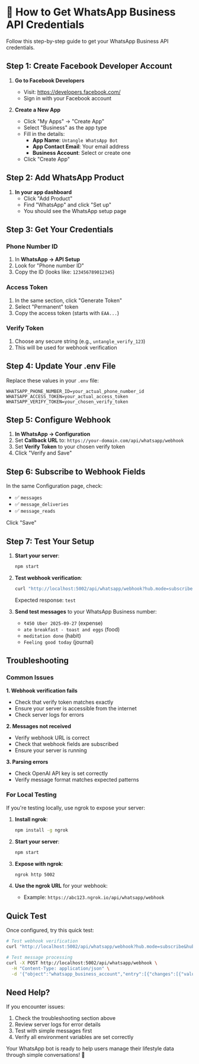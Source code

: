 # 🔑 How to Get WhatsApp Business API Credentials

Follow this step-by-step guide to get your WhatsApp Business API credentials.

## Step 1: Create Facebook Developer Account

1. **Go to Facebook Developers**
   - Visit: https://developers.facebook.com/
   - Sign in with your Facebook account

2. **Create a New App**
   - Click "My Apps" → "Create App"
   - Select "Business" as the app type
   - Fill in the details:
     - **App Name**: `Untangle WhatsApp Bot`
     - **App Contact Email**: Your email address
     - **Business Account**: Select or create one
   - Click "Create App"

## Step 2: Add WhatsApp Product

1. **In your app dashboard**
   - Click "Add Product"
   - Find "WhatsApp" and click "Set up"
   - You should see the WhatsApp setup page

## Step 3: Get Your Credentials

### Phone Number ID
1. In **WhatsApp → API Setup**
2. Look for "Phone number ID"
3. Copy the ID (looks like: `123456789012345`)

### Access Token
1. In the same section, click "Generate Token"
2. Select "Permanent" token
3. Copy the access token (starts with `EAA...`)

### Verify Token
1. Choose any secure string (e.g., `untangle_verify_123`)
2. This will be used for webhook verification

## Step 4: Update Your .env File

Replace these values in your `.env` file:

```env
WHATSAPP_PHONE_NUMBER_ID=your_actual_phone_number_id
WHATSAPP_ACCESS_TOKEN=your_actual_access_token
WHATSAPP_VERIFY_TOKEN=your_chosen_verify_token
```

## Step 5: Configure Webhook

1. **In WhatsApp → Configuration**
2. Set **Callback URL** to: `https://your-domain.com/api/whatsapp/webhook`
3. Set **Verify Token** to your chosen verify token
4. Click "Verify and Save"

## Step 6: Subscribe to Webhook Fields

In the same Configuration page, check:
- ✅ `messages`
- ✅ `message_deliveries`
- ✅ `message_reads`

Click "Save"

## Step 7: Test Your Setup

1. **Start your server**:
   ```bash
   npm start
   ```

2. **Test webhook verification**:
   ```bash
   curl "http://localhost:5002/api/whatsapp/webhook?hub.mode=subscribe&hub.verify_token=your_verify_token&hub.challenge=test"
   ```
   Expected response: `test`

3. **Send test messages** to your WhatsApp Business number:
   - `₹450 Uber 2025-09-27` (expense)
   - `ate breakfast - toast and eggs` (food)
   - `meditation done` (habit)
   - `Feeling good today` (journal)

## Troubleshooting

### Common Issues

**1. Webhook verification fails**
- Check that verify token matches exactly
- Ensure your server is accessible from the internet
- Check server logs for errors

**2. Messages not received**
- Verify webhook URL is correct
- Check that webhook fields are subscribed
- Ensure your server is running

**3. Parsing errors**
- Check OpenAI API key is set correctly
- Verify message format matches expected patterns

### For Local Testing

If you're testing locally, use ngrok to expose your server:

1. **Install ngrok**:
   ```bash
   npm install -g ngrok
   ```

2. **Start your server**:
   ```bash
   npm start
   ```

3. **Expose with ngrok**:
   ```bash
   ngrok http 5002
   ```

4. **Use the ngrok URL** for your webhook:
   - Example: `https://abc123.ngrok.io/api/whatsapp/webhook`

## Quick Test

Once configured, try this quick test:

```bash
# Test webhook verification
curl "http://localhost:5002/api/whatsapp/webhook?hub.mode=subscribe&hub.verify_token=untangle_whatsapp_verify_123&hub.challenge=test"

# Test message processing
curl -X POST http://localhost:5002/api/whatsapp/webhook \
  -H "Content-Type: application/json" \
  -d '{"object":"whatsapp_business_account","entry":[{"changes":[{"value":{"messages":[{"from":"1234567890","text":{"body":"₹450 Uber"},"type":"text"}]},"field":"messages"}]}]}'
```

## Need Help?

If you encounter issues:
1. Check the troubleshooting section above
2. Review server logs for error details
3. Test with simple messages first
4. Verify all environment variables are set correctly

Your WhatsApp bot is ready to help users manage their lifestyle data through simple conversations! 🎉
